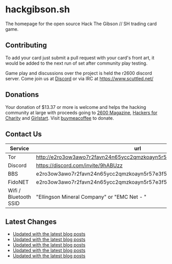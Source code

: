 # hackgibson.sh
The homepage for the open source Hack The Gibson // SH trading card game.


## Contributing

To add your card just submit a pull request with your card's front art, it would be added to the next run of set after community play testing.

Game play and discussions over the project is held the r2600 discord server. Come join us at [Discord](https://discord.com/invite/9hABUzz) or via IRC at https://www.scuttled.net/


## Donations

Your donation of $13.37 or more is welcome and helps the hacking community at large with proceeds going to [2600 Magazine](https://2600.com/), [Hackers for Charity](https://hackersforcharity.org) and [Girlstart](https://girlstart.org).  Visit [buymeacoffee](https://www.buymeacoffee.com/hackgibson.sh) to donate.


## Contact Us

Service | url
-|-
Tor | http://e2ro3ow3awo7r2favn24n65ycc2qmzkoayn5r57e3f56nvjwdcgg32ad.onion
Discord | https://discord.com/invite/9hABUzz
BBS | e2ro3ow3awo7r2favn24n65ycc2qmzkoayn5r57e3f56nvjwdcgg32ad.onion:23
FidoNET | e2ro3ow3awo7r2favn24n65ycc2qmzkoayn5r57e3f56nvjwdcgg32ad.onion:24554
Wifi / Bluetooth SSID | "Ellingson Mineral Company" or "EMC Net - <fidonet address>"

## Latest Changes
<!-- BLOG-POST-LIST:START -->
- [Updated with the latest blog posts](https://github.com/DFW2600/hackgibson.sh/commit/34ab6fe0a49e8b61cad4a70f2593afb23776fe93)
- [Updated with the latest blog posts](https://github.com/DFW2600/hackgibson.sh/commit/b009840fa1cbe84390a69f90cbd5ec6f1317e1dc)
- [Updated with the latest blog posts](https://github.com/DFW2600/hackgibson.sh/commit/fb4157f3f97009df6a85380cfe1d3fd5b9e6f4bd)
- [Updated with the latest blog posts](https://github.com/DFW2600/hackgibson.sh/commit/65962ef0211ac8b45d105791e4835e00bc801d9f)
- [Updated with the latest blog posts](https://github.com/DFW2600/hackgibson.sh/commit/d54464ac37f3f097d247a746848cd8d273f622e6)
<!-- BLOG-POST-LIST:END -->
